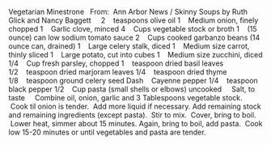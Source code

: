Vegetarian Minestrone
 
From:  Ann Arbor News / Skinny Soups by Ruth Glick and Nancy Baggett
 
 
2    teaspoons olive oil
1    Medium onion, finely chopped
1    Garlic clove, minced
4    Cups vegetable stock or broth
1    (15 ounce) can low sodium tomato sauce
2    Cups cooked garbanzo beans (14 ounce can, drained)
1    Large celery stalk, diced
1    Medium size carrot, thinly sliced
1    Large potato, cut into cubes
1    Medium size zucchini, diced
1/4    Cup fresh parsley, chopped
1    teaspoon dried basil leaves
1/2    teaspoon dried marjoram leaves
1/4    teaspoon dried thyme
1/8    teaspoon ground celery seed
Dash    Cayenne pepper
1/4    teaspoon black pepper
1/2    Cup pasta (small shells or elbows) uncooked
    Salt, to taste
 
 
Combine oil, onion, garlic and 3 Tablespoons vegetable stock.  Cook til onion is tender.  Add more liquid if necessary. 
Add remaining stock and remaining ingredients (except pasta).  Stir to mix.  Cover, bring to boil.  Lower heat, simmer about 15 minutes.
Again, bring to boil, add pasta.  Cook low 15-20 minutes or until vegetables and pasta are tender.
